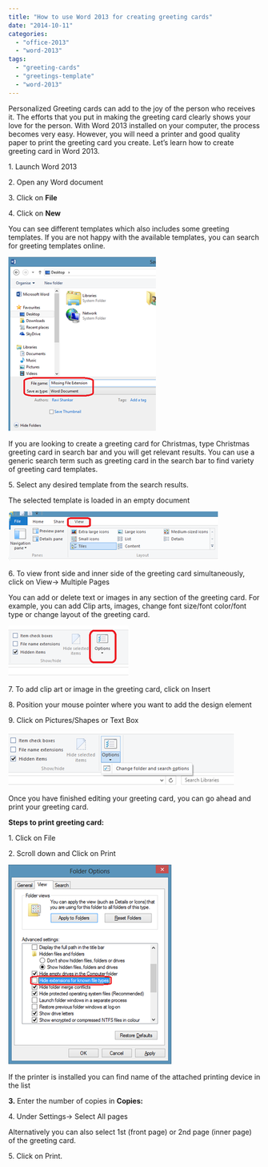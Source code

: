 ```yaml
---
title: "How to use Word 2013 for creating greeting cards"
date: "2014-10-11"
categories: 
  - "office-2013"
  - "word-2013"
tags: 
  - "greeting-cards"
  - "greetings-template"
  - "word-2013"
---
```


Personalized Greeting cards can add to the joy of the person who receives it. The efforts that you put in making the greeting card clearly shows your love for the person. With Word 2013 installed on your computer, the process becomes very easy. However, you will need a printer and good quality paper to print the greeting card you create. Let’s learn how to create greeting card in Word 2013.

1\. Launch Word 2013

2\. Open any Word document

3\. Click on **File**

4\. Click on **New**

You can see different templates which also includes some greeting templates. If you are not happy with the available templates, you can search for greeting templates online.

[![image](/assets/images/image_thumb.png "image")](http://blogmines.com/blog/wp-content/uploads/2014/02/image.png)

If you are looking to create a greeting card for Christmas, type Christmas greeting card in search bar and you will get relevant results. You can use a generic search term such as greeting card in the search bar to find variety of greeting card templates.

5\. Select any desired template from the search results.

The selected template is loaded in an empty document

[![image](/assets/images/image_thumb1.png "image")](http://blogmines.com/blog/wp-content/uploads/2014/02/image1.png)

6\. To view front side and inner side of the greeting card simultaneously, click on View-> Multiple Pages

You can add or delete text or images in any section of the greeting card. For example, you can add Clip arts, images, change font size/font color/font type or change layout of the greeting card.

[![image](/assets/images/image_thumb2.png "image")](http://blogmines.com/blog/wp-content/uploads/2014/02/image2.png)

7\. To add clip art or image in the greeting card, click on Insert

8\. Position your mouse pointer where you want to add the design element

9\. Click on Pictures/Shapes or Text Box

[![image](/assets/images/image_thumb3.png "image")](http://blogmines.com/blog/wp-content/uploads/2014/02/image3.png)

Once you have finished editing your greeting card, you can go ahead and print your greeting card.

**Steps to print greeting card:**

1\. Click on File

2\. Scroll down and Click on Print

[![image](/assets/images/image_thumb4.png "image")](http://blogmines.com/blog/wp-content/uploads/2014/02/image4.png)

If the printer is installed you can find name of the attached printing device in the list

**3\.** Enter the number of copies in **Copies:**

4\. Under Settings-> Select All pages

Alternatively you can also select 1st (front page) or 2nd page (inner page) of the greeting card.

5\. Click on Print.
